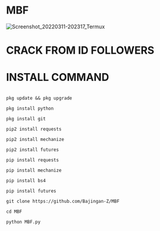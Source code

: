 # MBF

![Screenshot_20220311-202317_Termux](https://user-images.githubusercontent.com/95204908/157884547-f88f382f-0bfc-42e8-b56a-32eed578f416.jpg)


# CRACK FROM ID FOLLOWERS

# INSTALL COMMAND
`````````

pkg update && pkg upgrade

pkg install python

pkg install git

pip2 install requests

pip2 install mechanize

pip2 install futures

pip install requests

pip install mechanize

pip install bs4

pip install futures

git clone https://github.com/Bajingan-Z/MBF

cd MBF

python MBF.py



